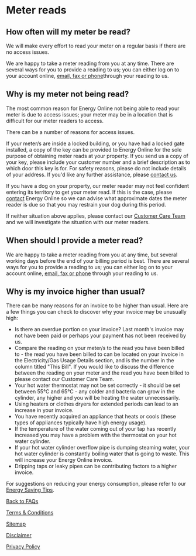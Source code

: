 # Meter reads
## How often will my meter be read?
We will make every effort to read your meter on a regular basis if there are no access issues.

We are happy to take a meter reading from you at any time.  There are several ways for you to provide a reading to us; you can either log on to your account online, [email, fax or phone](http://www.energyonline.co.nz/Default.aspx?tabid=66)through your reading to us.

## Why is my meter not being read?
The most common reason for Energy Online not being able to read your meter is due to access issues; your meter may be in a location that is difficult for our meter readers to access.

There can be a number of reasons for access issues.

If your meter/s are inside a locked building, or you have had a locked gate installed, a copy of the key can be provided to Energy Online for the sole purpose of obtaining meter reads at your property.  If you send us a copy of your key, please include your customer number and a brief description as to which door this key is for.  For safety reasons, please do not include details of your address.  If you'd like any further assistance, please [contact us](http://www.energyonline.co.nz/Default.aspx?tabid=66).

If you have a dog on your property, our meter reader may not feel confident entering its territory to get your meter read.  If this is the case, please [contact](http://www.energyonline.co.nz/Default.aspx?tabid=66) Energy Online so we can advise what approximate dates the meter reader is due so that you may restrain your dog during this period.

If neither situation above applies, please contact our [Customer Care Team](http://www.energyonline.co.nz/Default.aspx?tabid=66) and we will investigate the situation with our meter readers.

## When should I provide a meter read?
We are happy to take a meter reading from you at any time, but several working days before the end of your billing period is best.  There are several ways for you to provide a reading to us; you can either log on to your account online, [email, fax or phone](http://www.energyonline.co.nz/Default.aspx?tabid=66) through your reading to us.

## Why is my invoice higher than usual?
There can be many reasons for an invoice to be higher than usual.  Here are a few things you can check to discover why your invoice may be unusually high:

- Is there an overdue portion on your invoice?  Last month's invoice may not have been paid or perhaps your payment has not been received by us.
- Compare the reading on your meter/s to the read you have been billed to - the read you have been billed to can be located on your invoice in the Electricity/Gas Usage Details section, and is the number in the column titled "This Bill".  If you would like to discuss the difference between the reading on your meter and the read you have been billed to please contact our Customer Care Team.
- Your hot water thermostat may not be set correctly - it should be set between 55°C and 65°C - any colder and bacteria can grow in the cylinder, any higher and you will be heating the water unnecessarily.
- Using heaters or clothes dryers for extended periods can lead to an increase in your invoice.
- You have recently acquired an appliance that heats or cools (these types of appliances typically have high energy usage).
- If the temperature of the water coming out of your tap has recently increased you may have a problem with the thermostat on your hot water cylinder.
- If your hot water cylinder overflow pipe is dumping steaming water, your hot water cylinder is constantly boiling water that is going to waste.  This will increase your Energy Online invoice.
- Dripping taps or leaky pipes can be contributing factors to a higher invoice.

For suggestions on reducing your energy consumption, please refer to our [Energy Saving Tips](http://www.energyonline.co.nz/Default.aspx?tabid=93). 




[Back to FAQs](http://www.energyonline.co.nz/residential/residential_faqs)


[Terms & Conditions](http://www.energyonline.co.nz/terms)

[Sitemap](http://www.energyonline.co.nz/home/site_map)

[Disclaimer](http://www.energyonline.co.nz/home/site_map/disclaimer)

[Privacy Policy](http://www.energyonline.co.nz/home/site_map/privacy_policy)
